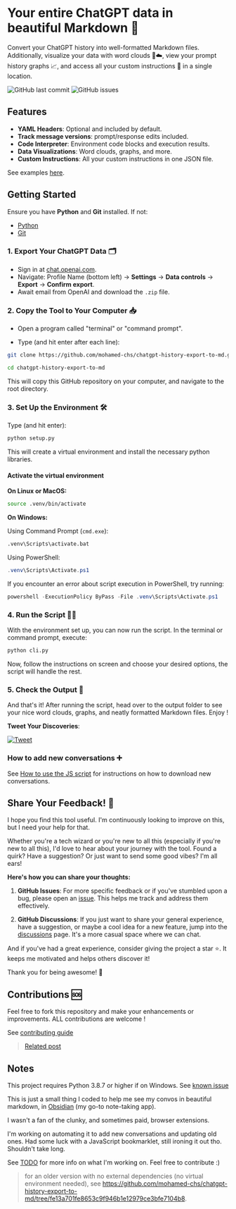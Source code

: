 # Your entire ChatGPT data in beautiful Markdown 📜

Convert your ChatGPT history into well-formatted Markdown files. Additionally, visualize your data with word clouds 🔡☁️, view your prompt history graphs 📈, and access all your custom instructions 🤖 in a single location.

![GitHub last commit](https://img.shields.io/github/last-commit/mohamed-chs/chatgpt-history-export-to-md)
![GitHub issues](https://img.shields.io/github/issues/mohamed-chs/chatgpt-history-export-to-md)

## Features

- **YAML Headers**: Optional and included by default.
- **Track message versions**: prompt/response edits included.
- **Code Interpreter**: Environment code blocks and execution results.
- **Data Visualizations**: Word clouds, graphs, and more.
- **Custom Instructions**: All your custom instructions in one JSON file.

See examples [here](assets/demo).

## Getting Started

Ensure you have **Python** and **Git** installed. If not:

- [Python](https://www.python.org/downloads/)
- [Git](https://git-scm.com/downloads)

### 1. Export Your ChatGPT Data 🗂

- Sign in at [chat.openai.com](https://chat.openai.com).
- Navigate: Profile Name (bottom left) -> **Settings** -> **Data controls** -> **Export** -> **Confirm export**.
- Await email from OpenAI and download the `.zip` file.

### 2. Copy the Tool to Your Computer 📥

- Open a program called "terminal" or "command prompt".

- Type (and hit enter after each line):

```bash
git clone https://github.com/mohamed-chs/chatgpt-history-export-to-md.git
```

```bash
cd chatgpt-history-export-to-md
```

This will copy this GitHub repository on your computer, and navigate to the root directory.

### 3. Set Up the Environment 🛠️

Type (and hit enter):

```bash
python setup.py
```

This will create a virtual environment and install the necessary python libraries.

#### Activate the virtual environment

**On Linux or MacOS:**

```bash
source .venv/bin/activate
```

**On Windows:**

Using Command Prompt (`cmd.exe`):

```bash
.venv\Scripts\activate.bat
```

Using PowerShell:

```powershell
.venv\Scripts\Activate.ps1
```

If you encounter an error about script execution in PowerShell, try running:

```powershell
powershell -ExecutionPolicy ByPass -File .venv\Scripts\Activate.ps1
```

### 4. Run the Script 🏃‍♂️

With the environment set up, you can now run the script. In the terminal or command prompt, execute:

```bash
python cli.py
```

Now, follow the instructions on screen and choose your desired options, the script will handle the rest.

### 5. Check the Output 🎉

And that's it! After running the script, head over to the output folder to see your nice word clouds, graphs, and neatly formatted Markdown files. Enjoy !

**Tweet Your Discoveries**:

[![Tweet](https://img.shields.io/twitter/url?style=social&url=https%3A%2F%2Fgithub.com%2Fyourusername%2Fyourrepository)](https://twitter.com/intent/tweet?text=So%2C%20this%20is%20what%20my%20entire%20ChatGPT%20history%20looks%20like%20...%0D%0A%0D%0Ahttp%3A%2F%2Fbit.ly%2F3ZuHCCK)

### How to add new conversations ➕

See [How to use the JS script](js/how_to_use.md) for instructions on how to download new conversations.

## Share Your Feedback! 💌

I hope you find this tool useful. I'm continuously looking to improve on this, but I need your help for that.

Whether you're a tech wizard or you're new to all this (especially if you're new to all this), I'd love to hear about your journey with the tool. Found a quirk? Have a suggestion? Or just want to send some good vibes? I'm all ears!

**Here's how you can share your thoughts:**

1. **GitHub Issues**: For more specific feedback or if you've stumbled upon a bug, please open an [issue](https://github.com/mohamed-chs/chatgpt-history-export-to-md/issues). This helps me track and address them effectively.

2. **GitHub Discussions**: If you just want to share your general experience, have a suggestion, or maybe a cool idea for a new feature, jump into the [discussions](https://github.com/mohamed-chs/chatgpt-history-export-to-md/discussions) page. It's a more casual space where we can chat.

And if you've had a great experience, consider giving the project a star ⭐. It keeps me motivated and helps others discover it!

Thank you for being awesome! 🌟

## Contributions 🆘

Feel free to fork this repository and make your enhancements or improvements. ALL contributions are welcome !

See [contributing guide](CONTRIBUTING.md)

> [Related post](https://news.ycombinator.com/item?id=37636701)

## Notes

This project requires Python 3.8.7 or higher if on Windows. See [known issue](https://github.com/prompt-toolkit/python-prompt-toolkit/issues/1023#issue-534396318)

This is just a small thing I coded to help me see my convos in beautiful markdown, in [Obsidian](https://obsidian.md/) (my go-to note-taking app).

I wasn't a fan of the clunky, and sometimes paid, browser extensions.

I'm working on automating it to add new conversations and updating old ones. Had some luck with a JavaScript bookmarklet, still ironing it out tho. Shouldn't take long.

See [TODO](TODO.md) for more info on what I'm working on. Feel free to contribute :)

> for an older version with no external dependencies (no virtual environment needed), see https://github.com/mohamed-chs/chatgpt-history-export-to-md/tree/fe13a701fe8653c9f946b1e12979ce3bfe7104b8.

